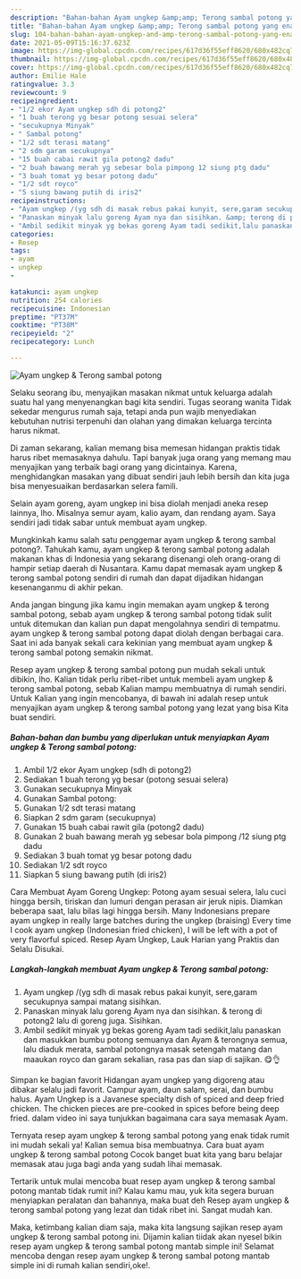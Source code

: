 ```yaml
---
description: "Bahan-bahan Ayam ungkep &amp;amp; Terong sambal potong yang enak Untuk Jualan"
title: "Bahan-bahan Ayam ungkep &amp;amp; Terong sambal potong yang enak Untuk Jualan"
slug: 104-bahan-bahan-ayam-ungkep-and-amp-terong-sambal-potong-yang-enak-untuk-jualan
date: 2021-05-09T15:16:37.623Z
image: https://img-global.cpcdn.com/recipes/617d36f55eff8620/680x482cq70/ayam-ungkep-terong-sambal-potong-foto-resep-utama.jpg
thumbnail: https://img-global.cpcdn.com/recipes/617d36f55eff8620/680x482cq70/ayam-ungkep-terong-sambal-potong-foto-resep-utama.jpg
cover: https://img-global.cpcdn.com/recipes/617d36f55eff8620/680x482cq70/ayam-ungkep-terong-sambal-potong-foto-resep-utama.jpg
author: Emilie Hale
ratingvalue: 3.3
reviewcount: 9
recipeingredient:
- "1/2 ekor Ayam ungkep sdh di potong2"
- "1 buah terong yg besar potong sesuai selera"
- "secukupnya Minyak"
- " Sambal potong"
- "1/2 sdt terasi matang"
- "2 sdm garam secukupnya"
- "15 buah cabai rawit gila potong2 dadu"
- "2 buah bawang merah yg sebesar bola pimpong 12 siung ptg dadu"
- "3 buah tomat yg besar potong dadu"
- "1/2 sdt royco"
- "5 siung bawang putih di iris2"
recipeinstructions:
- "Ayam ungkep /(yg sdh di masak rebus pakai kunyit, sere,garam secukupnya sampai matang sisihkan."
- "Panaskan minyak lalu goreng Ayam nya dan sisihkan. &amp; terong di potong2 lalu di goreng juga. Sisihkan."
- "Ambil sedikit minyak yg bekas goreng Ayam tadi sedikit,lalu panaskan dan masukkan bumbu potong semuanya dan Ayam &amp; terongnya semua, lalu diaduk merata, sambal potongnya masak setengah matang dan maaukan royco dan garam sekalian, rasa pas dan siap di sajikan. 😋👌"
categories:
- Resep
tags:
- ayam
- ungkep
- 

katakunci: ayam ungkep  
nutrition: 254 calories
recipecuisine: Indonesian
preptime: "PT37M"
cooktime: "PT38M"
recipeyield: "2"
recipecategory: Lunch

---
```



![Ayam ungkep &amp; Terong sambal potong](https://img-global.cpcdn.com/recipes/617d36f55eff8620/680x482cq70/ayam-ungkep-terong-sambal-potong-foto-resep-utama.jpg)

Selaku seorang ibu, menyajikan masakan nikmat untuk keluarga adalah suatu hal yang menyenangkan bagi kita sendiri. Tugas seorang  wanita Tidak sekedar mengurus rumah saja, tetapi anda pun wajib menyediakan kebutuhan nutrisi terpenuhi dan olahan yang dimakan keluarga tercinta harus nikmat.

Di zaman  sekarang, kalian memang bisa memesan hidangan praktis tidak harus ribet memasaknya dahulu. Tapi banyak juga orang yang memang mau menyajikan yang terbaik bagi orang yang dicintainya. Karena, menghidangkan masakan yang dibuat sendiri jauh lebih bersih dan kita juga bisa menyesuaikan berdasarkan selera famili. 

Selain ayam goreng, ayam ungkep ini bisa diolah menjadi aneka resep lainnya, lho. Misalnya semur ayam, kalio ayam, dan rendang ayam. Saya sendiri jadi tidak sabar untuk membuat ayam ungkep.

Mungkinkah kamu salah satu penggemar ayam ungkep &amp; terong sambal potong?. Tahukah kamu, ayam ungkep &amp; terong sambal potong adalah makanan khas di Indonesia yang sekarang disenangi oleh orang-orang di hampir setiap daerah di Nusantara. Kamu dapat memasak ayam ungkep &amp; terong sambal potong sendiri di rumah dan dapat dijadikan hidangan kesenanganmu di akhir pekan.

Anda jangan bingung jika kamu ingin memakan ayam ungkep &amp; terong sambal potong, sebab ayam ungkep &amp; terong sambal potong tidak sulit untuk ditemukan dan kalian pun dapat mengolahnya sendiri di tempatmu. ayam ungkep &amp; terong sambal potong dapat diolah dengan berbagai cara. Saat ini ada banyak sekali cara kekinian yang membuat ayam ungkep &amp; terong sambal potong semakin nikmat.

Resep ayam ungkep &amp; terong sambal potong pun mudah sekali untuk dibikin, lho. Kalian tidak perlu ribet-ribet untuk membeli ayam ungkep &amp; terong sambal potong, sebab Kalian mampu membuatnya di rumah sendiri. Untuk Kalian yang ingin mencobanya, di bawah ini adalah resep untuk menyajikan ayam ungkep &amp; terong sambal potong yang lezat yang bisa Kita buat sendiri.

<!--inarticleads1-->

##### Bahan-bahan dan bumbu yang diperlukan untuk menyiapkan Ayam ungkep &amp; Terong sambal potong:

1. Ambil 1/2 ekor Ayam ungkep (sdh di potong2)
1. Sediakan 1 buah terong yg besar (potong sesuai selera)
1. Gunakan secukupnya Minyak
1. Gunakan  Sambal potong:
1. Gunakan 1/2 sdt terasi matang
1. Siapkan 2 sdm garam (secukupnya)
1. Gunakan 15 buah cabai rawit gila (potong2 dadu)
1. Gunakan 2 buah bawang merah yg sebesar bola pimpong /12 siung ptg dadu
1. Sediakan 3 buah tomat yg besar potong dadu
1. Sediakan 1/2 sdt royco
1. Siapkan 5 siung bawang putih (di iris2)


Cara Membuat Ayam Goreng Ungkep: Potong ayam sesuai selera, lalu cuci hingga bersih, tiriskan dan lumuri dengan perasan air jeruk nipis. Diamkan beberapa saat, lalu bilas lagi hingga bersih. Many Indonesians prepare ayam ungkep in really large batches during the ungkep (braising) Every time I cook ayam ungkep (Indonesian fried chicken), I will be left with a pot of very flavorful spiced. Resep Ayam Ungkep, Lauk Harian yang Praktis dan Selalu Disukai. 

<!--inarticleads2-->

##### Langkah-langkah membuat Ayam ungkep &amp; Terong sambal potong:

1. Ayam ungkep /(yg sdh di masak rebus pakai kunyit, sere,garam secukupnya sampai matang sisihkan.
1. Panaskan minyak lalu goreng Ayam nya dan sisihkan. &amp; terong di potong2 lalu di goreng juga. Sisihkan.
1. Ambil sedikit minyak yg bekas goreng Ayam tadi sedikit,lalu panaskan dan masukkan bumbu potong semuanya dan Ayam &amp; terongnya semua, lalu diaduk merata, sambal potongnya masak setengah matang dan maaukan royco dan garam sekalian, rasa pas dan siap di sajikan. 😋👌


Simpan ke bagian favorit Hidangan ayam ungkep yang digoreng atau dibakar selalu jadi favorit. Campur ayam, daun salam, serai, dan bumbu halus. Ayam Ungkep is a Javanese specialty dish of spiced and deep fried chicken. The chicken pieces are pre-cooked in spices before being deep fried. dalam video ini saya tunjukkan bagaimana cara saya memasak Ayam. 

Ternyata resep ayam ungkep &amp; terong sambal potong yang enak tidak rumit ini mudah sekali ya! Kalian semua bisa membuatnya. Cara buat ayam ungkep &amp; terong sambal potong Cocok banget buat kita yang baru belajar memasak atau juga bagi anda yang sudah lihai memasak.

Tertarik untuk mulai mencoba buat resep ayam ungkep &amp; terong sambal potong mantab tidak rumit ini? Kalau kamu mau, yuk kita segera buruan menyiapkan peralatan dan bahannya, maka buat deh Resep ayam ungkep &amp; terong sambal potong yang lezat dan tidak ribet ini. Sangat mudah kan. 

Maka, ketimbang kalian diam saja, maka kita langsung sajikan resep ayam ungkep &amp; terong sambal potong ini. Dijamin kalian tiidak akan nyesel bikin resep ayam ungkep &amp; terong sambal potong mantab simple ini! Selamat mencoba dengan resep ayam ungkep &amp; terong sambal potong mantab simple ini di rumah kalian sendiri,oke!.

